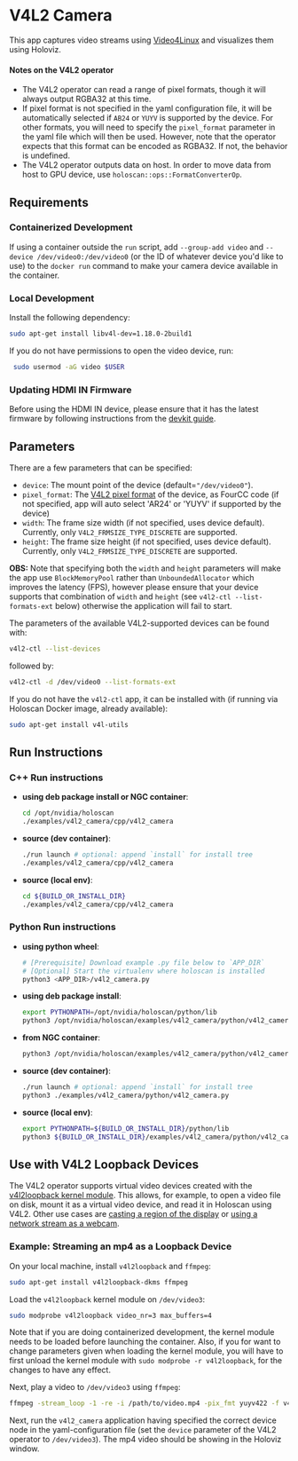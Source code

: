 # V4L2 Camera

This app captures video streams using [Video4Linux](https://www.kernel.org/doc/html/v4.9/media/uapi/v4l/v4l2.html) and visualizes them using Holoviz.

#### Notes on the V4L2 operator

* The V4L2 operator can read a range of pixel formats, though it will always output RGBA32 at this time.
* If pixel format is not specified in the yaml configuration file, it will be automatically selected if `AB24` or `YUYV` is supported by the device. For other formats, you will need to specify the `pixel_format` parameter in the yaml file which will then be used. However, note that the operator expects that this format can be encoded as RGBA32. If not, the behavior is undefined.
* The V4L2 operator outputs data on host. In order to move data from host to GPU device, use `holoscan::ops::FormatConverterOp`.

## Requirements

### Containerized Development

If using a container outside the `run` script, add `--group-add video` and `--device /dev/video0:/dev/video0` (or the ID of whatever device you'd like to use) to the `docker run` command to make your camera device available in the container.

### Local Development

Install the following dependency:
```sh
sudo apt-get install libv4l-dev=1.18.0-2build1
```

If you do not have permissions to open the video device, run:
```sh
 sudo usermod -aG video $USER
```

### Updating HDMI IN Firmware

Before using the HDMI IN device, please ensure that it has the latest firmware by following instructions from the [devkit guide](https://docs.nvidia.com/igx-orin/user-guide/latest/post-installation.html#updating-hdmi-in-input-firmware).

## Parameters

There are a few parameters that can be specified:

* `device`: The mount point of the device (default=`"/dev/video0"`).
* `pixel_format`: The [V4L2 pixel format](https://docs.kernel.org/userspace-api/media/v4l/pixfmt-intro.html) of the device, as FourCC code (if not specified, app will auto select 'AR24' or 'YUYV' if supported by the device)
* `width`: The frame size width (if not specified, uses device default). Currently, only `V4L2_FRMSIZE_TYPE_DISCRETE` are supported.
* `height`: The frame size height (if not specified, uses device default). Currently, only `V4L2_FRMSIZE_TYPE_DISCRETE` are supported.

**OBS:** Note that specifying both the `width` and `height` parameters will make the app use `BlockMemoryPool` rather than `UnboundedAllocator` which improves the latency (FPS), however
please ensure that your device supports that combination of `width` and `height` (see `v4l2-ctl --list-formats-ext` below) otherwise the application will fail to start.

The parameters of the available V4L2-supported devices can be found with:
```sh
v4l2-ctl --list-devices
```
followed by:
```sh
v4l2-ctl -d /dev/video0 --list-formats-ext
```
If you do not have the `v4l2-ctl` app, it can be installed with (if running via Holoscan Docker image, already available):
```sh
sudo apt-get install v4l-utils
```

## Run Instructions

### C++ Run instructions

* **using deb package install or NGC container**:
  ```bash
  cd /opt/nvidia/holoscan
  ./examples/v4l2_camera/cpp/v4l2_camera
  ```
* **source (dev container)**:
  ```bash
  ./run launch # optional: append `install` for install tree
  ./examples/v4l2_camera/cpp/v4l2_camera
  ```
* **source (local env)**:
  ```bash
  cd ${BUILD_OR_INSTALL_DIR}
  ./examples/v4l2_camera/cpp/v4l2_camera
  ```

### Python Run instructions

* **using python wheel**:
  ```bash
  # [Prerequisite] Download example .py file below to `APP_DIR`
  # [Optional] Start the virtualenv where holoscan is installed
  python3 <APP_DIR>/v4l2_camera.py
  ```
* **using deb package install**:
  ```bash
  export PYTHONPATH=/opt/nvidia/holoscan/python/lib
  python3 /opt/nvidia/holoscan/examples/v4l2_camera/python/v4l2_camera.py
  ```
* **from NGC container**:
  ```bash
  python3 /opt/nvidia/holoscan/examples/v4l2_camera/python/v4l2_camera.py
  ```
* **source (dev container)**:
  ```bash
  ./run launch # optional: append `install` for install tree
  python3 ./examples/v4l2_camera/python/v4l2_camera.py
  ```
* **source (local env)**:
  ```bash
  export PYTHONPATH=${BUILD_OR_INSTALL_DIR}/python/lib
  python3 ${BUILD_OR_INSTALL_DIR}/examples/v4l2_camera/python/v4l2_camera.py
  ```

## Use with V4L2 Loopback Devices

The V4L2 operator supports virtual video devices created with the [v4l2loopback kernel module](https://github.com/umlaeute/v4l2loopback). This allows, for example, to open a video file on disk, mount it as a virtual video device, and read it in Holoscan using V4L2. Other use cases are [casting a region of the display](https://wiki.archlinux.org/title/V4l2loopback#Casting_X11_using_FFmpeg) or [using a network stream as a webcam](https://wiki.archlinux.org/title/V4l2loopback#Using_a_network_stream_as_webcam).

### Example: Streaming an mp4 as a Loopback Device

On your local machine, install `v4l2loopback` and `ffmpeg`:
```sh
sudo apt-get install v4l2loopback-dkms ffmpeg
```

Load the `v4l2loopback` kernel module on `/dev/video3`:
```sh
sudo modprobe v4l2loopback video_nr=3 max_buffers=4
```
Note that if you are doing containerized development, the kernel module needs to be loaded before launching the container. Also, if you for want to change parameters given when loading the kernel module, you will have to first unload the kernel module with `sudo modprobe -r v4l2loopback`, for the changes to have any effect.

Next, play a video to `/dev/video3` using `ffmpeg`:
```sh
ffmpeg -stream_loop -1 -re -i /path/to/video.mp4 -pix_fmt yuyv422 -f v4l2 /dev/video3
```

Next, run the `v4l2_camera` application having specified the correct device node in the yaml-configuration file (set the `device` parameter of the V4L2 operator to `/dev/video3`). The mp4 video should be showing in the Holoviz window.
